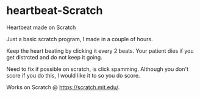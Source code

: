 # heartbeat-Scratch
Heartbeat made on Scratch

Just a basic scratch program, I made in a couple of hours.

Keep the heart beating by clicking it every 2 beats. Your patient dies if you get distrcted and do not keep it going.

Need to fix if possible on scratch, is click spamming. Although you don't score if you do this, I would like it to so you do score. 

Works on Scratch @ https://scratch.mit.edu/. 
